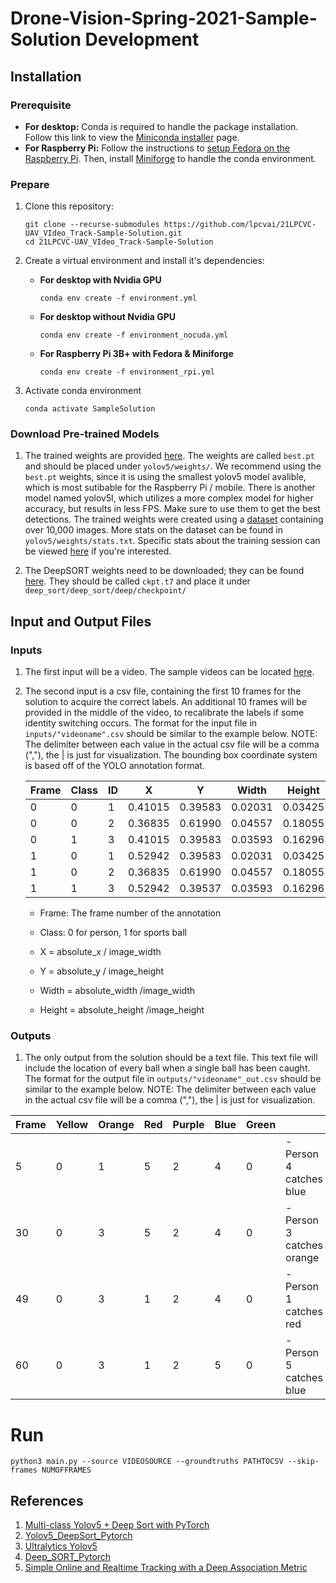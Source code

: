 # Drone-Vision-Spring-2021-Sample-Solution Development

## Installation
### Prerequisite
* __For desktop:__ Conda is required to handle the package installation. Follow this link to view the [Miniconda installer](https://docs.conda.io/en/latest/miniconda.html) page. 
* __For Raspberry Pi:__ Follow the instructions to [setup Fedora on the Raspberry Pi](https://github.com/lpcvai/20LPCVC-Video_Track-Sample_Solution/wiki/64-bit-Operating-System-On-Pi). Then, install [Miniforge](https://github.com/conda-forge/miniforge) to handle the conda environment.

### Prepare
1. Clone this repository:
    ```
    git clone --recurse-submodules https://github.com/lpcvai/21LPCVC-UAV_VIdeo_Track-Sample-Solution.git
    cd 21LPCVC-UAV_VIdeo_Track-Sample-Solution
    ```
    
2. Create a virtual environment and install it's dependencies:
    * __For desktop with Nvidia GPU__
      ```
      conda env create -f environment.yml     
      ```
    * __For desktop without Nvidia GPU__
      ```
      conda env create -f environment_nocuda.yml     
      ```
    * __For Raspberry Pi 3B+ with Fedora & Miniforge__
      ```
      conda env create -f environment_rpi.yml     
      ```
3. Activate conda environment
    ```
    conda activate SampleSolution
    ```



   
### Download Pre-trained Models
1. The trained weights are provided [here](https://purdue0-my.sharepoint.com/:f:/g/personal/hu440_purdue_edu/EuCYkSRgyXVCh8PwwsHZ9lYBNfI4A4cLgdi5sHIlRSsZCQ?e=yjoJ2P).
The weights are called `best.pt` and should be placed under `yolov5/weights/`. 
We recommend using the `best.pt` weights, since it is using the smallest yolov5 model avalible, which is most sutibable for the Raspberry Pi / mobile. 
There is another model named yolov5l, which utilizes a more complex model for higher accuracy, but results in less FPS.
Make sure to use them to get the best detections.
The trained weights were created using a [dataset](https://purdue0-my.sharepoint.com/:u:/g/personal/akocher_purdue_edu/EeW4m2AjhuxFhIuwXFQNHcgB87WWzLYq6PVWMri9ZRjHIw?e=18ogEg) containing over 10,000 images. More stats on the dataset can be found in `yolov5/weights/stats.txt`.
Specific stats about the training session can be viewed [here](https://wandb.ai/dual19/...?workspace=user-dual19) if you're interested.


2. The DeepSORT weights need to be downloaded; they can be found [here](https://purdue0-my.sharepoint.com/:u:/g/personal/hu440_purdue_edu/EYvoc5gij4dNpcGJ5jnBW94BP5H5LU_dcW0dHtm_lX8aBQ?e=s8j3LW).
They should be called `ckpt.t7` and place it under `deep_sort/deep_sort/deep/checkpoint/`


## Input and Output Files
### Inputs
1. The first input will be a video. The sample videos can be located [here](https://drive.google.com/drive/folders/1S6kfqSG8AJpoj-y-4-nIagfmL7FpVTOf?usp=sharing).


2. The second input is a csv file, containing the first 10 frames for the solution to acquire the correct labels. An additional 10 frames will be provided in the middle of the video, to recalibrate the labels if some identity switching occurs. The format for the input file in `inputs/"videoname".csv` should be similar to the example below. NOTE: The delimiter between each value in the actual csv file will be a comma (","), the | is just for visualization. The bounding box coordinate system is based off of the YOLO annotation format. 

    | Frame | Class |   ID  |   X   |   Y   | Width | Height|
    |-------|-------|-------|-------|-------|-------|-------|
    |    0   |   0   |   1   |0.41015|0.39583|0.02031|0.03425|
    |    0   |   0   |   2   |0.36835|0.61990|0.04557|0.18055|
    |    0   |   1   |   3   |0.41015|0.39583|0.03593|0.16296|
    |    1   |   0   |   1   |0.52942|0.39583|0.02031|0.03425|
    |    1   |   0   |   2   |0.36835|0.61990|0.04557|0.18055|
    |    1   |   1   |   3   |0.52942|0.39537|0.03593|0.16296|


    - Frame: The frame number of the annotation
    - Class: 0 for person, 1 for sports ball

    - X      = absolute_x / image_width
    - Y      = absolute_y / image_height
    - Width  = absolute_width /image_width
    - Height = absolute_height /image_height




### Outputs
1. The only output from the solution should be a text file. This text file will include the location of every ball when a single ball has been caught. The format for the output file in `outputs/"videoname"_out.csv` should be similar to the example below. NOTE: The delimiter between each value in the actual csv file will be a comma (","), the | is just for visualization.


|  Frame | Yellow | Orange |  Red  | Purple |  Blue  | Green |   |
| ------ | ------ | ------ | ----- | ------ | ------ | ----- | - |
| 5 | 0  | 1 | 5 | 2 | 4 | 0 | - Person 4 catches blue |
| 30| 0  | 3 | 5 | 2 | 4 | 0 | - Person 3 catches orange |
| 49 | 0 | 3 | 1 | 2 | 4 | 0 | - Person 1 catches red |
| 60 | 0 | 3 | 1 | 2 | 5 | 0 | - Person 5 catches blue |


# Run
~~~
python3 main.py --source VIDEOSOURCE --groundtruths PATHTOCSV --skip-frames NUMOFFRAMES
~~~

## References
1) [Multi-class Yolov5 + Deep Sort with PyTorch](https://github.com/WuPedin/Multi-class_Yolov5_DeepSort_Pytorch)
2) [Yolov5_DeepSort_Pytorch](https://github.com/mikel-brostrom/Yolov5_DeepSort_Pytorch)   
3) [Ultralytics Yolov5](https://github.com/ultralytics/yolov5)  
4) [Deep_SORT_Pytorch](https://github.com/ZQPei/deep_sort_pytorch)       
5) [Simple Online and Realtime Tracking with a Deep Association Metric](https://arxiv.org/abs/1703.07402)

